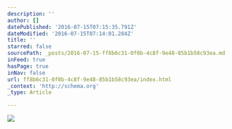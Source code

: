 ```yaml
---
description: ''
author: []
datePublished: '2016-07-15T07:15:35.791Z'
dateModified: '2016-07-15T07:14:01.284Z'
title: ''
starred: false
sourcePath: _posts/2016-07-15-ff8b6c31-0f0b-4c8f-9e48-85b1b58c93ea.md
inFeed: true
hasPage: true
inNav: false
url: ff8b6c31-0f0b-4c8f-9e48-85b1b58c93ea/index.html
_context: 'http://schema.org'
_type: Article

---
```

![](https://the-grid-user-content.s3-us-west-2.amazonaws.com/542cddee-3ba4-426c-abaf-d72fd3bd2c37.jpg)